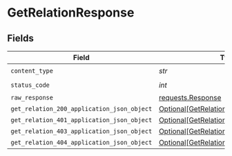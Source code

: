 # GetRelationResponse


## Fields

| Field                                                                                               | Type                                                                                                | Required                                                                                            | Description                                                                                         |
| --------------------------------------------------------------------------------------------------- | --------------------------------------------------------------------------------------------------- | --------------------------------------------------------------------------------------------------- | --------------------------------------------------------------------------------------------------- |
| `content_type`                                                                                      | *str*                                                                                               | :heavy_check_mark:                                                                                  | N/A                                                                                                 |
| `status_code`                                                                                       | *int*                                                                                               | :heavy_check_mark:                                                                                  | N/A                                                                                                 |
| `raw_response`                                                                                      | [requests.Response](https://requests.readthedocs.io/en/latest/api/#requests.Response)               | :heavy_minus_sign:                                                                                  | N/A                                                                                                 |
| `get_relation_200_application_json_object`                                                          | [Optional[GetRelation200ApplicationJSON]](../../models/operations/getrelation200applicationjson.md) | :heavy_minus_sign:                                                                                  | OK                                                                                                  |
| `get_relation_401_application_json_object`                                                          | [Optional[GetRelation401ApplicationJSON]](../../models/operations/getrelation401applicationjson.md) | :heavy_minus_sign:                                                                                  | Unauthenticated                                                                                     |
| `get_relation_403_application_json_object`                                                          | [Optional[GetRelation403ApplicationJSON]](../../models/operations/getrelation403applicationjson.md) | :heavy_minus_sign:                                                                                  | Forbidden                                                                                           |
| `get_relation_404_application_json_object`                                                          | [Optional[GetRelation404ApplicationJSON]](../../models/operations/getrelation404applicationjson.md) | :heavy_minus_sign:                                                                                  | Not Found                                                                                           |